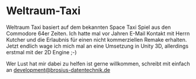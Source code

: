 # Weltraum-Taxi

Weltraum Taxi basiert auf dem bekannten Space Taxi Spiel aus den Commodore 64er Zeiten.
Ich hatte mal vor Jahren E-Mail Kontakt mit Herrn Kutcher und die Erlaubnis für einen nicht kommerziellen Remake erhalten. Jetzt endlich wage ich mich mal an eine Umsetzung in Unity 3D, allerdings erstmal mit der 2D Engine ;-)

Wer Lust hat mir dabei zu helfen ist gerne willkommen, schreibt mit einfach an development@brosius-datentechnik.de 